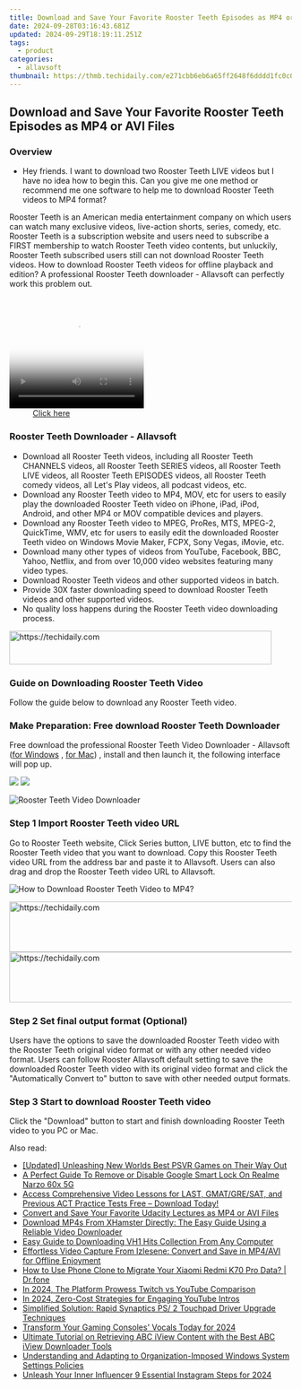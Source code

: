 ```yaml
---
title: Download and Save Your Favorite Rooster Teeth Episodes as MP4 or AVI Files
date: 2024-09-28T03:16:43.681Z
updated: 2024-09-29T18:19:11.251Z
tags:
  - product
categories:
  - allavsoft
thumbnail: https://thmb.techidaily.com/e271cbb6eb6a65ff2648f6dddd1fc0c078a843660eba98a715724fa951b431ee.jpg
---
```


## Download and Save Your Favorite Rooster Teeth Episodes as MP4 or AVI Files

### Overview

* Hey friends. I want to download two Rooster Teeth LIVE videos but I have no idea how to begin this. Can you give me one method or recommend me one software to help me to download Rooster Teeth videos to MP4 format?

Rooster Teeth is an American media entertainment company on which users can watch many exclusive videos, live-action shorts, series, comedy, etc. Rooster Teeth is a subscription website and users need to subscribe a FIRST membership to watch Rooster Teeth video contents, but unluckily, Rooster Teeth subscribed users still can not download Rooster Teeth videos. How to download Rooster Teeth videos for offline playback and edition? A professional Rooster Teeth downloader - Allavsoft can perfectly work this problem out.

<!-- affiliate ads begin -->
<span id="1304647">
					<video width="240" height="200" style="cursor:pointer"
           poster="//a.impactradius-go.com/display-clicktoplayimage/1304647.png"
           onclick="if(!this.playClicked){this.play();this.setAttribute('controls',true);this.playClicked=true;}">
	   <source src="//a.impactradius-go.com/display-ad/15852-1304647">
	   <img src="//a.impactradius-go.com/display-clicktoplayimage/1304647.png" style="border: none; height: 100%; width: 100%; object-fit: contain">
	</video>
	<div style="width:150px;text-align:center"><a href="javascript:window.open(decodeURIComponent('https%3A%2F%2Fthefitville.pxf.io%2Fc%2F5597632%2F1304647%2F15852'), '_blank');void(0);">Click here</a></div>
</span>
<img height="0" width="0" src="https://imp.pxf.io/i/5597632/1304647/15852" style="position:absolute;visibility:hidden;" border="0" />
<!-- affiliate ads end -->

### Rooster Teeth Downloader - Allavsoft

* Download all Rooster Teeth videos, including all Rooster Teeth CHANNELS videos, all Rooster Teeth SERIES videos, all Rooster Teeth LIVE videos, all Rooster Teeth EPISODES videos, all Rooster Teeth comedy videos, all Let's Play videos, all podcast videos, etc.
* Download any Rooster Teeth video to MP4, MOV, etc for users to easily play the downloaded Rooster Teeth video on iPhone, iPad, iPod, Android, and other MP4 or MOV compatible devices and players.
* Download any Rooster Teeth video to MPEG, ProRes, MTS, MPEG-2, QuickTime, WMV, etc for users to easily edit the downloaded Rooster Teeth video on Windows Movie Maker, FCPX, Sony Vegas, iMovie, etc.
* Download many other types of videos from YouTube, Facebook, BBC, Yahoo, Netflix, and from over 10,000 video websites featuring many video types.
* Download Rooster Teeth videos and other supported videos in batch.
* Provide 30X faster downloading speed to download Rooster Teeth videos and other supported videos.
* No quality loss happens during the Rooster Teeth video downloading process.

<!-- affiliate ads begin -->
<a href="https://bluettius.sjv.io/c/5597632/2139122/17108" target="_top" id="2139122">
  <img src="//a.impactradius-go.com/display-ad/17108-2139122" border="0" alt="https://techidaily.com" width="468" height="60"/>
</a>
<img height="0" width="0" src="https://bluettius.sjv.io/i/5597632/2139122/17108" style="position:absolute;visibility:hidden;" border="0" />
<!-- affiliate ads end -->

### Guide on Downloading Rooster Teeth Video

Follow the guide below to download any Rooster Teeth video.

### Make Preparation: Free download Rooster Teeth Downloader

Free download the professional Rooster Teeth Video Downloader - Allavsoft ([for Windows](https://tools.techidaily.com/allavsoft/products/) , [for Mac](https://tools.techidaily.com/allavsoft/products/)) , install and then launch it, the following interface will pop up.

[![](https://www.allavsoft.com/how-to/../images/how-to/free-download-win.jpg)](https://tools.techidaily.com/allavsoft/products/) [![](https://www.allavsoft.com/how-to/../images/how-to/free-download-mac.jpg)](https://tools.techidaily.com/allavsoft/products/)

![Rooster Teeth Video Downloader](https://www.allavsoft.com/how-to/../images/allavsoft/screen-shot-600.jpg)

### Step 1 Import Rooster Teeth video URL

Go to Rooster Teeth website, Click Series button, LIVE button, etc to find the Rooster Teeth video that you want to download. Copy this Rooster Teeth video URL from the address bar and paste it to Allavsoft. Users can also drag and drop the Rooster Teeth video URL to Allavsoft.

![How to Download Rooster Teeth Video to MP4?](https://www.allavsoft.com/how-to/../images/how-to/download-rtmp-video/download-rtmp-video.jpg)

<!-- affiliate ads begin -->
<a href="https://ephamedtechinc.pxf.io/c/5597632/2137204/26400" target="_top" id="2137204">
  <img src="//a.impactradius-go.com/display-ad/26400-2137204" border="0" alt="https://techidaily.com" width="728" height="90"/>
</a>
<img height="0" width="0" src="https://ephamedtechinc.pxf.io/i/5597632/2137204/26400" style="position:absolute;visibility:hidden;" border="0" />
<!-- affiliate ads end -->

<!-- affiliate ads begin -->
<a href="https://aligracehair.sjv.io/c/5597632/2036486/19272" target="_top" id="2036486">
  <img src="//a.impactradius-go.com/display-ad/19272-2036486" border="0" alt="https://techidaily.com" width="728" height="90"/>
</a>
<img height="0" width="0" src="https://aligracehair.sjv.io/i/5597632/2036486/19272" style="position:absolute;visibility:hidden;" border="0" />
<!-- affiliate ads end -->

### Step 2 Set final output format (Optional)

Users have the options to save the downloaded Rooster Teeth video with the Rooster Teeth original video format or with any other needed video format. Users can follow Rooster Allavsoft default setting to save the downloaded Rooster Teeth video with its original video format and click the "Automatically Convert to" button to save with other needed output formats.

### Step 3 Start to download Rooster Teeth video

Click the "Download" button to start and finish downloading Rooster Teeth video to you PC or Mac.

<ins class="adsbygoogle"
     style="display:block"
     data-ad-format="autorelaxed"
     data-ad-client="ca-pub-7571918770474297"
     data-ad-slot="1223367746"></ins>

<ins class="adsbygoogle"
     style="display:block"
     data-ad-client="ca-pub-7571918770474297"
     data-ad-slot="8358498916"
     data-ad-format="auto"
     data-full-width-responsive="true"></ins>

<span class="atpl-alsoreadstyle">Also read:</span>
<div><ul>
<li><a href="https://some-guidance.techidaily.com/updated-unleashing-new-worlds-best-psvr-games-on-their-way-out/"><u>[Updated] Unleashing New Worlds Best PSVR Games on Their Way Out</u></a></li>
<li><a href="https://easy-unlock-android.techidaily.com/a-perfect-guide-to-remove-or-disable-google-smart-lock-on-realme-narzo-60x-5g-by-drfone-android/"><u>A Perfect Guide To Remove or Disable Google Smart Lock On Realme Narzo 60x 5G</u></a></li>
<li><a href="https://fox-triigers.techidaily.com/access-comprehensive-video-lessons-for-last-gmatgresat-and-previous-act-practice-tests-free-download-today/"><u>Access Comprehensive Video Lessons for LAST, GMAT/GRE/SAT, and Previous ACT Practice Tests Free – Download Today!</u></a></li>
<li><a href="https://fox-triigers.techidaily.com/convert-and-save-your-favorite-udacity-lectures-as-mp4-or-avi-files/"><u>Convert and Save Your Favorite Udacity Lectures as MP4 or AVI Files</u></a></li>
<li><a href="https://fox-triigers.techidaily.com/download-mp4s-from-xhamster-directly-the-easy-guide-using-a-reliable-video-downloader/"><u>Download MP4s From XHamster Directly: The Easy Guide Using a Reliable Video Downloader</u></a></li>
<li><a href="https://fox-triigers.techidaily.com/easy-guide-to-downloading-vh1-hits-collection-from-any-computer/"><u>Easy Guide to Downloading VH1 Hits Collection From Any Computer</u></a></li>
<li><a href="https://fox-triigers.techidaily.com/effortless-video-capture-from-izlesene-convert-and-save-in-mp4avi-for-offline-enjoyment/"><u>Effortless Video Capture From Izlesene: Convert and Save in MP4/AVI for Offline Enjoyment</u></a></li>
<li><a href="https://android-transfer.techidaily.com/how-to-use-phone-clone-to-migrate-your-xiaomi-redmi-k70-pro-data-drfone-by-drfone-transfer-from-android-transfer-from-android/"><u>How to Use Phone Clone to Migrate Your Xiaomi Redmi K70 Pro Data? | Dr.fone</u></a></li>
<li><a href="https://some-guidance.techidaily.com/in-2024-the-platform-prowess-twitch-vs-youtube-comparison/"><u>In 2024, The Platform Prowess Twitch vs YouTube Comparison</u></a></li>
<li><a href="https://youtube-web.techidaily.com/24-zero-cost-strategies-for-engaging-youtube-intros/"><u>In 2024, Zero-Cost Strategies for Engaging YouTube Intros</u></a></li>
<li><a href="https://driver-download.techidaily.com/simplified-solution-rapid-synaptics-ps-2-touchpad-driver-upgrade-techniques/"><u>Simplified Solution: Rapid Synaptics PS/ 2 Touchpad Driver Upgrade Techniques</u></a></li>
<li><a href="https://some-approaches.techidaily.com/transform-your-gaming-consoles-vocals-today-for-2024/"><u>Transform Your Gaming Consoles' Vocals Today for 2024</u></a></li>
<li><a href="https://fox-triigers.techidaily.com/ultimate-tutorial-on-retrieving-abc-iview-content-with-the-best-abc-iview-downloader-tools/"><u>Ultimate Tutorial on Retrieving ABC iView Content with the Best ABC iView Downloader Tools</u></a></li>
<li><a href="https://win-howtos.techidaily.com/understanding-and-adapting-to-organization-imposed-windows-system-settings-policies/"><u>Understanding and Adapting to Organization-Imposed Windows System Settings Policies</u></a></li>
<li><a href="https://some-skills.techidaily.com/unleash-your-inner-influencer-9-essential-instagram-steps-for-2024/"><u>Unleash Your Inner Influencer 9 Essential Instagram Steps for 2024</u></a></li>
</ul></div>


